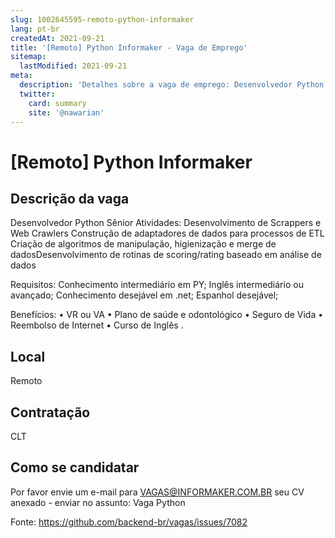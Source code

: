 ```yaml
---
slug: 1002645595-remoto-python-informaker
lang: pt-br
createdAt: 2021-09-21
title: '[Remoto] Python Informaker - Vaga de Emprego'
sitemap:
  lastModified: 2021-09-21
meta:
  description: 'Detalhes sobre a vaga de emprego: Desenvolvedor Python Sênior Atividades: Desenvolvimento de Scrappers e Web Crawlers Construção de adaptadores de dados para processos de ETL Criação de algoritmos de manipulação, higienização e merge de dadosDesenvolvimento de rotinas de scoring/rating baseado em análise de dados Requisitos: Conhecimento intermediário em PY; Inglês intermediário ou avançado; Conhecimento desejável em .net; Espanhol desejável; Benefícios: •	VR ou VA •	Plano de saúde e odontológico •	Seguro de Vida •	Reembolso de Internet •	Curso de Inglês .'
  twitter:
    card: summary
    site: '@nawarian'
---
```


# [Remoto] Python Informaker

## Descrição da vaga

Desenvolvedor Python Sênior
Atividades:
Desenvolvimento de Scrappers e Web Crawlers
Construção de adaptadores de dados para processos de ETL
Criação de algoritmos de manipulação, higienização e merge de dadosDesenvolvimento de rotinas de scoring/rating baseado em análise de dados

Requisitos: 
Conhecimento intermediário em PY;
Inglês intermediário ou avançado;
Conhecimento desejável em .net;
Espanhol desejável;

Benefícios:
•	VR ou VA 
•	Plano de saúde e odontológico 
•	Seguro de Vida
•	Reembolso de Internet 
•	Curso de Inglês 
.

## Local
Remoto


## Contratação
CLT

## Como se candidatar

Por favor envie um e-mail para VAGAS@INFORMAKER.COM.BR  seu CV anexado - enviar no assunto: Vaga Python





Fonte: https://github.com/backend-br/vagas/issues/7082